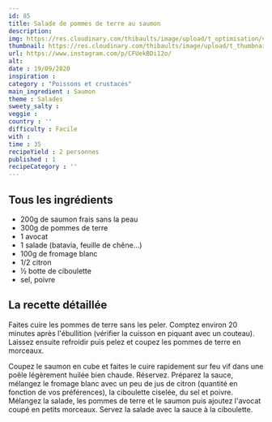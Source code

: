 ```yaml
---
id: 85
title: Salade de pommes de terre au saumon
description: 
img: https://res.cloudinary.com/thibaults/image/upload/t_optimisation/v1600524211/Recipes/20200919_salade_patates_saumon.jpg
thumbnail: https://res.cloudinary.com/thibaults/image/upload/t_thumbnail_josie/v1600524211/Recipes/20200919_salade_patates_saumon.jpg
url: https://www.instagram.com/p/CFUekBDi12o/
alt: 
date : 19/09/2020
inspiration : 
category : "Poissons et crustacés"
main_ingredient : Saumon
theme : Salades
sweety_salty : 
veggie : 
country : ''
difficulty : Facile
with : 
time : 35
recipeYield : 2 personnes
published : 1
recipeCategory : ''
---
```


## Tous les ingrédients
 - 200g de saumon frais sans la peau
 - 300g de pommes de terre
 - 1 avocat
 - 1 salade (batavia, feuille de chêne...)
 - 100g de fromage blanc
 - 1/2 citron
 - ½ botte de ciboulette
 - sel, poivre

## La recette détaillée
Faites cuire les pommes de terre sans les peler. Comptez environ 20 minutes après l'ébullition (vérifier la cuisson en piquant avec un couteau). Laissez ensuite refroidir puis pelez et coupez les pommes de terre en morceaux.

Coupez le saumon en cube et faites le cuire rapidement sur feu vif dans une poêle légèrement huilée bien chaude. Réservez. Préparez la sauce, mélangez le fromage blanc avec un peu de jus de citron (quantité en fonction de vos préférences), la ciboulette ciselée, du sel et poivre. Mélangez la salade, les pommes de terre et le saumon puis ajoutez l'avocat coupé en petits morceaux. Servez la salade avec la sauce à la ciboulette.